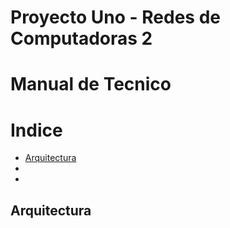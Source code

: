 # Proyecto Uno - Redes de Computadoras 2
# Manual de Tecnico

# Indice

* [Arquitectura](#arquitectura)
* [](#)
* [](#)


## Arquitectura
